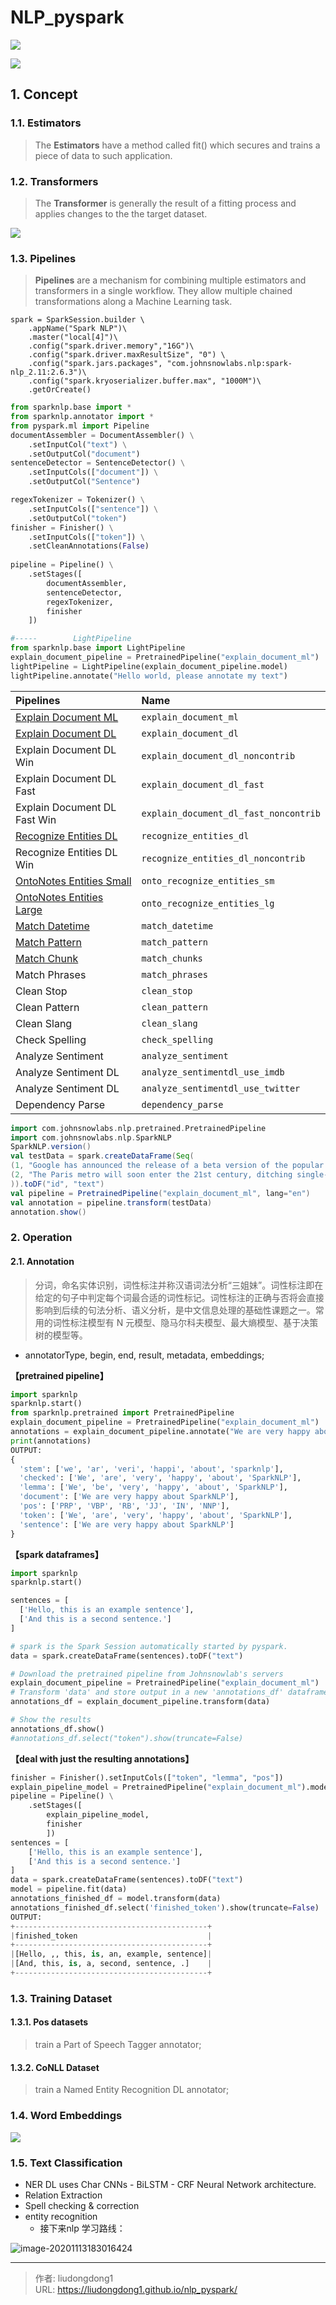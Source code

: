 # NLP_pyspark


![](https://gitee.com/github-25970295/blogImage/raw/master/img/image-20201113143906394.png)

![](https://gitee.com/github-25970295/blogImage/raw/master/img/image-20201113144728692.png)

## 1. Concept

### 1.1. Estimators

> The **Estimators** have a method called fit() which secures and trains a piece of data to such application.

### 1.2. Transformers

> The **Transformer** is generally the result of a fitting process and applies changes to the the target dataset.

![](https://gitee.com/github-25970295/blogImage/raw/master/img/image-20201113183140301.png)

###  1.3. Pipelines

> **Pipelines** are a mechanism for combining multiple estimators and transformers in a single workflow. They allow multiple chained transformations along a Machine Learning task. 

```
spark = SparkSession.builder \
    .appName("Spark NLP")\
    .master("local[4]")\
    .config("spark.driver.memory","16G")\
    .config("spark.driver.maxResultSize", "0") \
    .config("spark.jars.packages", "com.johnsnowlabs.nlp:spark-nlp_2.11:2.6.3")\
    .config("spark.kryoserializer.buffer.max", "1000M")\
    .getOrCreate()
```

```python
from sparknlp.base import *
from sparknlp.annotator import *
from pyspark.ml import Pipeline
documentAssembler = DocumentAssembler() \
    .setInputCol("text") \
    .setOutputCol("document")
sentenceDetector = SentenceDetector() \
    .setInputCols(["document"]) \
    .setOutputCol("Sentence")

regexTokenizer = Tokenizer() \
    .setInputCols(["sentence"]) \
    .setOutputCol("token")
finisher = Finisher() \
    .setInputCols(["token"]) \
    .setCleanAnnotations(False)
    
pipeline = Pipeline() \
    .setStages([
        documentAssembler,
        sentenceDetector,
        regexTokenizer,
        finisher
    ])
```

```python
#-----        LightPipeline
from sparknlp.base import LightPipeline
explain_document_pipeline = PretrainedPipeline("explain_document_ml")
lightPipeline = LightPipeline(explain_document_pipeline.model)
lightPipeline.annotate("Hello world, please annotate my text")
```

| Pipelines                                                    | Name                                  |
| :----------------------------------------------------------- | :------------------------------------ |
| [Explain Document ML](https://nlp.johnsnowlabs.com/docs/en/pipelines#explain_document_ml) | `explain_document_ml`                 |
| [Explain Document DL](https://nlp.johnsnowlabs.com/docs/en/pipelines#explain_document_dl) | `explain_document_dl`                 |
| Explain Document DL Win                                      | `explain_document_dl_noncontrib`      |
| Explain Document DL Fast                                     | `explain_document_dl_fast`            |
| Explain Document DL Fast Win                                 | `explain_document_dl_fast_noncontrib` |
| [Recognize Entities DL](https://nlp.johnsnowlabs.com/docs/en/pipelines#recognize_entities_dl) | `recognize_entities_dl`               |
| Recognize Entities DL Win                                    | `recognize_entities_dl_noncontrib`    |
| [OntoNotes Entities Small](https://nlp.johnsnowlabs.com/docs/en/pipelines#onto_recognize_entities_sm) | `onto_recognize_entities_sm`          |
| [OntoNotes Entities Large](https://nlp.johnsnowlabs.com/docs/en/pipelines#onto_recognize_entities_lg) | `onto_recognize_entities_lg`          |
| [Match Datetime](https://nlp.johnsnowlabs.com/docs/en/pipelines#match_datetime) | `match_datetime`                      |
| [Match Pattern](https://nlp.johnsnowlabs.com/docs/en/pipelines#match_pattern) | `match_pattern`                       |
| [Match Chunk](https://nlp.johnsnowlabs.com/docs/en/pipelines#match_chunks) | `match_chunks`                        |
| Match Phrases                                                | `match_phrases`                       |
| Clean Stop                                                   | `clean_stop`                          |
| Clean Pattern                                                | `clean_pattern`                       |
| Clean Slang                                                  | `clean_slang`                         |
| Check Spelling                                               | `check_spelling`                      |
| Analyze Sentiment                                            | `analyze_sentiment`                   |
| Analyze Sentiment DL                                         | `analyze_sentimentdl_use_imdb`        |
| Analyze Sentiment DL                                         | `analyze_sentimentdl_use_twitter`     |
| Dependency Parse                                             | `dependency_parse`                    |

```scala
import com.johnsnowlabs.nlp.pretrained.PretrainedPipeline
import com.johnsnowlabs.nlp.SparkNLP
SparkNLP.version()
val testData = spark.createDataFrame(Seq(
(1, "Google has announced the release of a beta version of the popular TensorFlow machine learning library"),
(2, "The Paris metro will soon enter the 21st century, ditching single-use paper tickets for rechargeable electronic cards.")
)).toDF("id", "text")
val pipeline = PretrainedPipeline("explain_document_ml", lang="en")
val annotation = pipeline.transform(testData)
annotation.show()
```

### 2. Operation

#### 2.1. Annotation

> 分词，命名实体识别，词性标注并称汉语词法分析“三姐妹”。词性标注即在给定的句子中判定每个词最合适的词性标记。词性标注的正确与否将会直接影响到后续的句法分析、语义分析，是中文信息处理的基础性课题之一。常用的词性标注模型有 N 元模型、隐马尔科夫模型、最大熵模型、基于决策树的模型等。

- annotatorType, begin, end, result, metadata, embeddings;

**【pretrained pipeline】**

```python
import sparknlp
sparknlp.start()
from sparknlp.pretrained import PretrainedPipeline
explain_document_pipeline = PretrainedPipeline("explain_document_ml")
annotations = explain_document_pipeline.annotate("We are very happy about SparkNLP")
print(annotations)
OUTPUT:
{
  'stem': ['we', 'ar', 'veri', 'happi', 'about', 'sparknlp'],
  'checked': ['We', 'are', 'very', 'happy', 'about', 'SparkNLP'],
  'lemma': ['We', 'be', 'very', 'happy', 'about', 'SparkNLP'],
  'document': ['We are very happy about SparkNLP'],
  'pos': ['PRP', 'VBP', 'RB', 'JJ', 'IN', 'NNP'],
  'token': ['We', 'are', 'very', 'happy', 'about', 'SparkNLP'],
  'sentence': ['We are very happy about SparkNLP']
}
```

**【spark dataframes】**

```python
import sparknlp
sparknlp.start()

sentences = [
  ['Hello, this is an example sentence'],
  ['And this is a second sentence.']
]

# spark is the Spark Session automatically started by pyspark.
data = spark.createDataFrame(sentences).toDF("text")

# Download the pretrained pipeline from Johnsnowlab's servers
explain_document_pipeline = PretrainedPipeline("explain_document_ml")
# Transform 'data' and store output in a new 'annotations_df' dataframe
annotations_df = explain_document_pipeline.transform(data)

# Show the results
annotations_df.show()
#annotations_df.select("token").show(truncate=False)
```

**【deal with just the resulting annotations】**

```python
finisher = Finisher().setInputCols(["token", "lemma", "pos"])
explain_pipeline_model = PretrainedPipeline("explain_document_ml").model
pipeline = Pipeline() \
    .setStages([
        explain_pipeline_model,
        finisher
        ])
sentences = [
    ['Hello, this is an example sentence'],
    ['And this is a second sentence.']
]
data = spark.createDataFrame(sentences).toDF("text")
model = pipeline.fit(data)
annotations_finished_df = model.transform(data)
annotations_finished_df.select('finished_token').show(truncate=False)
OUTPUT:
+-------------------------------------------+
|finished_token                             |
+-------------------------------------------+
|[Hello, ,, this, is, an, example, sentence]|
|[And, this, is, a, second, sentence, .]    |
+-------------------------------------------+
```

### 1.3. Training Dataset

#### 1.3.1. Pos datasets

> train a Part of Speech Tagger annotator;

#### 1.3.2. CoNLL Dataset

>  train a Named Entity Recognition DL annotator;

### 1.4. Word Embeddings

![](https://gitee.com/github-25970295/blogImage/raw/master/img/image-20201113193405004.png)

### 1.5. Text Classification

- NER DL uses Char CNNs - BiLSTM - CRF Neural Network architecture.
- Relation Extraction
- Spell checking & correction
- entity recognition
  - 接下来nlp 学习路线：

![image-20201113183016424](C:/Users/dell/AppData/Roaming/Typora/typora-user-images/image-20201113183016424.png)

---

> 作者: liudongdong1  
> URL: https://liudongdong1.github.io/nlp_pyspark/  

